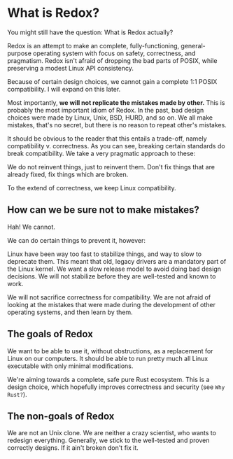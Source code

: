 What is Redox?
==============

You might still have the question: What is Redox actually?

Redox is an attempt to make an complete, fully-functioning, general-purpose operating system with focus on safety, correctness, and pragmatism. Redox isn't afraid of dropping the bad parts of POSIX, while preserving a modest Linux API consistency.

Because of certain design choices, we cannot gain a complete 1:1 POSIX compatibility. I will expand on this later.

Most importantly, **we will not replicate the mistakes made by other.** This is probably the most important idiom of Redox. In the past, bad design choices were made by Linux, Unix, BSD, HURD, and so on. We all make mistakes, that's no secret, but there is no reason to repeat other's mistakes.

It should be obvious to the reader that this entails a trade-off, namely compatibility v. correctness. As you can see, breaking certain standards do break compatibility. We take a very pragmatic approach to these:

We do not reinvent things, just to reinvent them. Don't fix things that are already fixed, fix things which are broken.

To the extend of correctness, we keep Linux compatibility.

How can we be sure not to make mistakes?
----------------------------------------

Hah! We cannot.

We can do certain things to prevent it, however:

Linux have been way too fast to stabilize things, and way to slow to deprecate them. This meant that old, legacy drivers are a mandatory part of the Linux kernel. We want a slow release model to avoid doing bad design decisions. We will not stabilize before they are well-tested and known to work.

We will not sacrifice correctness for compatibility. We are not afraid of looking at the mistakes that were made during the development of other operating systems, and then learn by them.

The goals of Redox
------------------

We want to be able to use it, without obstructions, as a replacement for Linux on our computers. It should be able to run pretty much all Linux executable with only minimal modifications.

We're aiming towards a complete, safe pure Rust ecosystem. This is a design choice, which hopefully improves correctness and security (see `Why Rust?`).

The non-goals of Redox
----------------------

We are not an Unix clone. We are neither a crazy scientist, who wants to redesign everything. Generally, we stick to the well-tested and proven correctly designs. If it ain't broken don't fix it.
